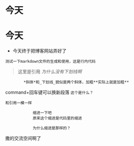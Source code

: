 # 今天

# 今天
* 今天终于把博客网站弄好了

`测试一下markdown文件的生成和使用，这是行内代码`
> 这里是引用
	_为什么没有下划线啊_

			*斜体*和_下划线_貌似是两个斜体，加粗**实际上就是加粗**

command+回车键可以换新段落
```这个是什么？```

`和引用一模一样`

				缩进一下吧
				原来这个缩进是代码里的缩进

				为什么缩进是那样的？

撒的交流空间啊了
